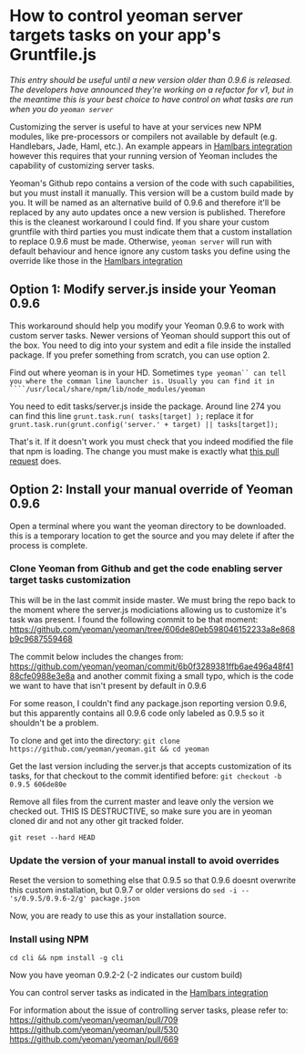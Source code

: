 # How to control yeoman server targets tasks on your app's Gruntfile.js

_This entry should be useful until a new version older than 0.9.6 is released. The developers have announced they're working on a refactor for v1, but in the meantime this is your best choice to have control on what tasks are run when you do ```yeoman server```_

Customizing the server is useful to have at your services new NPM modules, like pre-processors or compilers not available by default (e.g. Handlebars, Jade, Haml, etc.). An example appears in [Hamlbars integration](https://github.com/yeoman/yeoman/wiki/Handlebars-integration) however this requires that your running version of Yeoman includes the capability of customizing server tasks.

Yeoman's Github repo contains a version of the code with such capabilities, but you must install it manually. This version will be a custom build made by you. It will be named as an alternative build of 0.9.6 and therefore it'll be replaced by any auto updates once a new version is published. Therefore this is the cleanest workaround I could find. If you share your custom gruntfile with third parties you must indicate them that a custom installation to replace 0.9.6 must be made. Otherwise, ```yeoman server``` will run with default behaviour and hence ignore any custom tasks you define using the override like those in the [Hamlbars integration](https://github.com/yeoman/yeoman/wiki/Handlebars-integration)

## Option 1: Modify server.js inside your Yeoman 0.9.6

This workaround should help you modify your Yeoman 0.9.6 to work with custom server tasks. Newer versions of Yeoman should support this out of the box. You need to dig into your system and edit a file inside the installed package. If you prefer something from scratch, you can use option 2.

Find out where yeoman is in your HD. Sometimes ```type yeoman`` can tell you where the comman line launcher is. Usually you can find it in ````/usr/local/share/npm/lib/node_modules/yeoman```

You need to edit tasks/server.js inside the package. Around line 274 you can find this line ```grunt.task.run( tasks[target] );``` replace it for ```grunt.task.run(grunt.config('server.' + target) || tasks[target]);```

That's it. If it doesn't work you must check that you indeed modified the file that npm is loading. The change you must make is exactly what [this pull request](https://github.com/jgrund/yeoman/commit/110dee88d1766c97340d07fd14c24b948757d67a) does.

## Option 2: Install your manual override of Yeoman 0.9.6

Open a terminal where you want the yeoman directory to be downloaded. this is a temporary location to get the source and you may delete if after the process is complete.

### Clone Yeoman from Github and get the code enabling server target tasks customization
This will be in the last commit inside master. We must bring the repo back to the moment where the server.js modiciations allowing us to customize it's task was present. I found the following commit to be that moment: https://github.com/yeoman/yeoman/tree/606de80eb598046152233a8e868b9c9687559468

The commit below includes the changes from: https://github.com/yeoman/yeoman/commit/6b0f3289381ffb6ae496a48f4188cfe0988e3e8a and another commit fixing a small typo, which is the code we want to have that isn't present by default in 0.9.6

For some reason, I couldn't find any package.json reporting version 0.9.6, but this apparently contains all 0.9.6 code only labeled as 0.9.5 so it shouldn't be a problem.

To clone and get into the directory:
```git clone https://github.com/yeoman/yeoman.git && cd yeoman```

Get the last version including the server.js that accepts customization of its tasks, for that checkout to the commit identified before:
```git checkout -b 0.9.5 606de80e```

Remove all files from the current master and leave only the version we checked out. THIS IS DESTRUCTIVE, so make sure you are in yeoman cloned dir and not any other git tracked folder.

```git reset --hard HEAD```

### Update the version of your manual install to avoid overrides

Reset the version to something else that 0.9.5 so that 0.9.6 doesnt overwrite this custom installation, but 0.9.7 or older versions do
```sed -i -- 's/0.9.5/0.9.6-2/g' package.json```

Now, you are ready to use this as your installation source.

### Install using NPM
```cd cli && npm install -g cli```

Now you have yeoman 0.9.2-2 (-2 indicates our custom build)

You can control server tasks as indicated in  the [Hamlbars integration](https://github.com/yeoman/yeoman/wiki/Handlebars-integration)

For information about the issue of controlling server tasks, please refer to:
https://github.com/yeoman/yeoman/pull/709
https://github.com/yeoman/yeoman/pull/530
https://github.com/yeoman/yeoman/pull/669